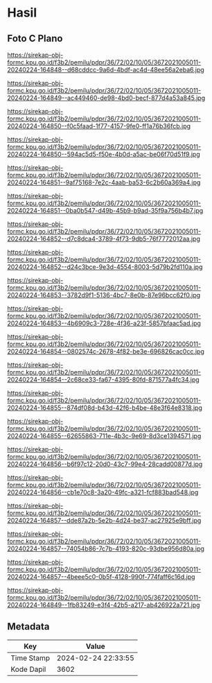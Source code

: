 # Hasil

## Foto C Plano

https://sirekap-obj-formc.kpu.go.id/f3b2/pemilu/pdpr/36/72/02/10/05/3672021005011-20240224-164848--d68cddcc-9a6d-4bdf-ac4d-48ee56a2eba6.jpg

https://sirekap-obj-formc.kpu.go.id/f3b2/pemilu/pdpr/36/72/02/10/05/3672021005011-20240224-164849--ac449460-de98-4bd0-becf-877d4a53a845.jpg

https://sirekap-obj-formc.kpu.go.id/f3b2/pemilu/pdpr/36/72/02/10/05/3672021005011-20240224-164850--f0c5faad-1f77-4157-9fe0-ff1a76b36fcb.jpg

https://sirekap-obj-formc.kpu.go.id/f3b2/pemilu/pdpr/36/72/02/10/05/3672021005011-20240224-164850--594ac5d5-f50e-4b0d-a5ac-be06f70d51f9.jpg

https://sirekap-obj-formc.kpu.go.id/f3b2/pemilu/pdpr/36/72/02/10/05/3672021005011-20240224-164851--9af75168-7e2c-4aab-ba53-6c2b60a369a4.jpg

https://sirekap-obj-formc.kpu.go.id/f3b2/pemilu/pdpr/36/72/02/10/05/3672021005011-20240224-164851--0ba0b547-d49b-45b9-b9ad-35f9a756b4b7.jpg

https://sirekap-obj-formc.kpu.go.id/f3b2/pemilu/pdpr/36/72/02/10/05/3672021005011-20240224-164852--d7c8dca4-3789-4f73-9db5-76f7772012aa.jpg

https://sirekap-obj-formc.kpu.go.id/f3b2/pemilu/pdpr/36/72/02/10/05/3672021005011-20240224-164852--d24c3bce-9e3d-4554-8003-5d79b2fd110a.jpg

https://sirekap-obj-formc.kpu.go.id/f3b2/pemilu/pdpr/36/72/02/10/05/3672021005011-20240224-164853--3782d9f1-5136-4bc7-8e0b-87e96bcc62f0.jpg

https://sirekap-obj-formc.kpu.go.id/f3b2/pemilu/pdpr/36/72/02/10/05/3672021005011-20240224-164853--4b6909c3-728e-4f36-a23f-5857bfaac5ad.jpg

https://sirekap-obj-formc.kpu.go.id/f3b2/pemilu/pdpr/36/72/02/10/05/3672021005011-20240224-164854--0802574c-2678-4f82-be3e-696826cac0cc.jpg

https://sirekap-obj-formc.kpu.go.id/f3b2/pemilu/pdpr/36/72/02/10/05/3672021005011-20240224-164854--2c68ce33-fa67-4395-80fd-871577a4fc34.jpg

https://sirekap-obj-formc.kpu.go.id/f3b2/pemilu/pdpr/36/72/02/10/05/3672021005011-20240224-164855--874df08d-b43d-42f6-b4be-48e3f64e8318.jpg

https://sirekap-obj-formc.kpu.go.id/f3b2/pemilu/pdpr/36/72/02/10/05/3672021005011-20240224-164855--62655863-711e-4b3c-9e69-8d3ce1394571.jpg

https://sirekap-obj-formc.kpu.go.id/f3b2/pemilu/pdpr/36/72/02/10/05/3672021005011-20240224-164856--b6f97c12-20d0-43c7-99e4-28cadd00877d.jpg

https://sirekap-obj-formc.kpu.go.id/f3b2/pemilu/pdpr/36/72/02/10/05/3672021005011-20240224-164856--cb1e70c8-3a20-49fc-a321-fcf883bad548.jpg

https://sirekap-obj-formc.kpu.go.id/f3b2/pemilu/pdpr/36/72/02/10/05/3672021005011-20240224-164857--dde87a2b-5e2b-4d24-be37-ac27925e9bff.jpg

https://sirekap-obj-formc.kpu.go.id/f3b2/pemilu/pdpr/36/72/02/10/05/3672021005011-20240224-164857--74054b86-7c7b-4193-820c-93dbe956d80a.jpg

https://sirekap-obj-formc.kpu.go.id/f3b2/pemilu/pdpr/36/72/02/10/05/3672021005011-20240224-164857--4beee5c0-0b5f-4128-990f-774faff6c16d.jpg

https://sirekap-obj-formc.kpu.go.id/f3b2/pemilu/pdpr/36/72/02/10/05/3672021005011-20240224-164849--1fb83249-e3f4-42b5-a217-ab426922a721.jpg


## Metadata

| Key        | Value               |
| ---------- | ------------------- |
| Time Stamp | 2024-02-24 22:33:55 |
| Kode Dapil | 3602                |



